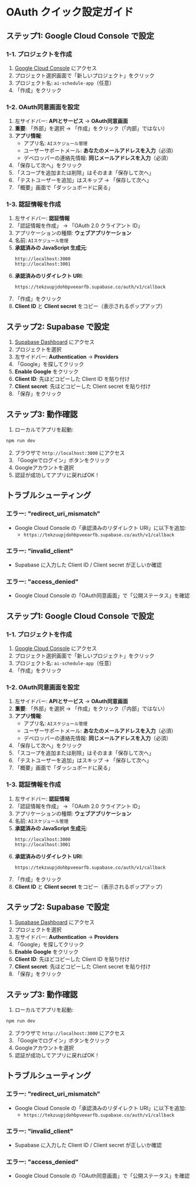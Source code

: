 # OAuth クイック設定ガイド

## ステップ1: Google Cloud Console で設定

### 1-1. プロジェクトを作成
1. [Google Cloud Console](https://console.cloud.google.com) にアクセス
2. プロジェクト選択画面で「新しいプロジェクト」をクリック
3. プロジェクト名: `ai-schedule-app`（任意）
4. 「作成」をクリック

### 1-2. OAuth同意画面を設定
1. 左サイドバー: **APIとサービス** → **OAuth同意画面**
2. **重要**: 「外部」を選択 → 「作成」をクリック（「内部」ではない）
3. **アプリ情報**:
   - アプリ名: `AIスケジュール管理`
   - ユーザーサポートメール: **あなたのメールアドレスを入力**（必須）
   - デベロッパーの連絡先情報: **同じメールアドレスを入力**（必須）
4. 「保存して次へ」をクリック
5. 「スコープを追加または削除」はそのまま「保存して次へ」
6. 「テストユーザーを追加」はスキップ → 「保存して次へ」
7. 「概要」画面で「ダッシュボードに戻る」

### 1-3. 認証情報を作成
1. 左サイドバー: **認証情報**
2. 「認証情報を作成」 → 「OAuth 2.0 クライアント ID」
3. アプリケーションの種類: **ウェブアプリケーション**
4. 名前: `AIスケジュール管理`
5. **承認済みの JavaScript 生成元**:
   ```
   http://localhost:3000
   http://localhost:3001
   ```
6. **承認済みのリダイレクト URI**:
   ```
   https://tekzuupjdohbpveearfb.supabase.co/auth/v1/callback
   ```
7. 「作成」をクリック
8. **Client ID** と **Client secret** をコピー（表示されるポップアップ）

## ステップ2: Supabase で設定

1. [Supabase Dashboard](https://supabase.com/dashboard) にアクセス
2. プロジェクトを選択
3. 左サイドバー: **Authentication** → **Providers**
4. 「Google」を探してクリック
5. **Enable Google** をクリック
6. **Client ID**: 先ほどコピーした Client ID を貼り付け
7. **Client secret**: 先ほどコピーした Client secret を貼り付け
8. 「保存」をクリック

## ステップ3: 動作確認

1. ローカルでアプリを起動:
```bash
npm run dev
```

2. ブラウザで `http://localhost:3000` にアクセス
3. 「Googleでログイン」ボタンをクリック
4. Googleアカウントを選択
5. 認証が成功してアプリに戻ればOK！

## トラブルシューティング

### エラー: "redirect_uri_mismatch"
- Google Cloud Console の「承認済みのリダイレクト URI」に以下を追加:
  - `https://tekzuupjdohbpveearfb.supabase.co/auth/v1/callback`

### エラー: "invalid_client"
- Supabase に入力した Client ID / Client secret が正しいか確認

### エラー: "access_denied"
- Google Cloud Console の「OAuth同意画面」で「公開ステータス」を確認

## ステップ1: Google Cloud Console で設定

### 1-1. プロジェクトを作成
1. [Google Cloud Console](https://console.cloud.google.com) にアクセス
2. プロジェクト選択画面で「新しいプロジェクト」をクリック
3. プロジェクト名: `ai-schedule-app`（任意）
4. 「作成」をクリック

### 1-2. OAuth同意画面を設定
1. 左サイドバー: **APIとサービス** → **OAuth同意画面**
2. **重要**: 「外部」を選択 → 「作成」をクリック（「内部」ではない）
3. **アプリ情報**:
   - アプリ名: `AIスケジュール管理`
   - ユーザーサポートメール: **あなたのメールアドレスを入力**（必須）
   - デベロッパーの連絡先情報: **同じメールアドレスを入力**（必須）
4. 「保存して次へ」をクリック
5. 「スコープを追加または削除」はそのまま「保存して次へ」
6. 「テストユーザーを追加」はスキップ → 「保存して次へ」
7. 「概要」画面で「ダッシュボードに戻る」

### 1-3. 認証情報を作成
1. 左サイドバー: **認証情報**
2. 「認証情報を作成」 → 「OAuth 2.0 クライアント ID」
3. アプリケーションの種類: **ウェブアプリケーション**
4. 名前: `AIスケジュール管理`
5. **承認済みの JavaScript 生成元**:
   ```
   http://localhost:3000
   http://localhost:3001
   ```
6. **承認済みのリダイレクト URI**:
   ```
   https://tekzuupjdohbpveearfb.supabase.co/auth/v1/callback
   ```
7. 「作成」をクリック
8. **Client ID** と **Client secret** をコピー（表示されるポップアップ）

## ステップ2: Supabase で設定

1. [Supabase Dashboard](https://supabase.com/dashboard) にアクセス
2. プロジェクトを選択
3. 左サイドバー: **Authentication** → **Providers**
4. 「Google」を探してクリック
5. **Enable Google** をクリック
6. **Client ID**: 先ほどコピーした Client ID を貼り付け
7. **Client secret**: 先ほどコピーした Client secret を貼り付け
8. 「保存」をクリック

## ステップ3: 動作確認

1. ローカルでアプリを起動:
```bash
npm run dev
```

2. ブラウザで `http://localhost:3000` にアクセス
3. 「Googleでログイン」ボタンをクリック
4. Googleアカウントを選択
5. 認証が成功してアプリに戻ればOK！

## トラブルシューティング

### エラー: "redirect_uri_mismatch"
- Google Cloud Console の「承認済みのリダイレクト URI」に以下を追加:
  - `https://tekzuupjdohbpveearfb.supabase.co/auth/v1/callback`

### エラー: "invalid_client"
- Supabase に入力した Client ID / Client secret が正しいか確認

### エラー: "access_denied"
- Google Cloud Console の「OAuth同意画面」で「公開ステータス」を確認
